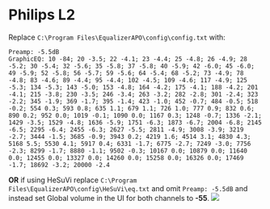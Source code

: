 # Philips L2
Replace `C:\Program Files\EqualizerAPO\config\config.txt` with:
```
Preamp: -5.5dB
GraphicEQ: 10 -84; 20 -3.5; 22 -4.1; 23 -4.4; 25 -4.8; 26 -4.9; 28 -5.2; 30 -5.4; 32 -5.6; 35 -5.8; 37 -5.8; 40 -5.9; 42 -6.0; 45 -6.0; 49 -5.9; 52 -5.8; 56 -5.7; 59 -5.6; 64 -5.4; 68 -5.2; 73 -4.9; 78 -4.8; 83 -4.6; 89 -4.4; 95 -4.4; 102 -4.5; 109 -4.6; 117 -4.9; 125 -5.3; 134 -5.3; 143 -5.0; 153 -4.8; 164 -4.2; 175 -4.1; 188 -4.2; 201 -4.1; 215 -3.8; 230 -3.5; 246 -3.4; 263 -3.2; 282 -2.8; 301 -2.4; 323 -2.2; 345 -1.9; 369 -1.7; 395 -1.4; 423 -1.0; 452 -0.7; 484 -0.5; 518 -0.2; 554 0.3; 593 0.8; 635 1.1; 679 1.1; 726 1.0; 777 0.9; 832 0.6; 890 0.2; 952 0.0; 1019 -0.1; 1090 0.0; 1167 0.3; 1248 -0.7; 1336 -2.1; 1429 -3.5; 1529 -4.8; 1636 -5.9; 1751 -6.3; 1873 -6.7; 2004 -6.8; 2145 -6.5; 2295 -6.4; 2455 -6.3; 2627 -5.5; 2811 -4.9; 3008 -3.9; 3219 -2.7; 3444 -1.5; 3685 -0.9; 3943 0.2; 4219 1.6; 4514 3.1; 4830 4.3; 5168 5.5; 5530 4.1; 5917 0.4; 6331 -1.7; 6775 -2.7; 7249 -3.0; 7756 -2.3; 8299 -1.7; 8880 -1.1; 9502 -0.3; 10167 0.0; 10879 0.0; 11640 0.0; 12455 0.0; 13327 0.0; 14260 0.0; 15258 0.0; 16326 0.0; 17469 -1.7; 18692 -3.2; 20000 -2.4
```
**OR** if using HeSuVi replace `C:\Program Files\EqualizerAPO\config\HeSuVi\eq.txt` and omit `Preamp: -5.5dB` and instead set Global volume in the UI for both channels to **-55**.
![](https://raw.githubusercontent.com/jaakkopasanen/AutoEq/master/results/SBAF-Serious/innerfidelity/onear/Philips%20L2/Philips%20L2.png)